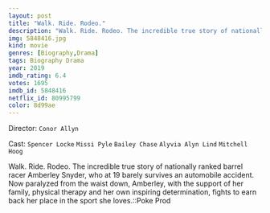 ```yaml
---
layout: post
title: "Walk. Ride. Rodeo."
description: "Walk. Ride. Rodeo. The incredible true story of nationally ranked barrel racer Amberley Snyder, who at 19 barely survives an automobile accident. Now paralyzed from the waist down, Amberley, with the support of her family, physical therapy and her own inspiring determination, fights to earn back her place in the sport she loves..."
img: 5848416.jpg
kind: movie
genres: [Biography,Drama]
tags: Biography Drama 
year: 2019
imdb_rating: 6.4
votes: 1695
imdb_id: 5848416
netflix_id: 80995799
color: 8d99ae
---
```

Director: `Conor Allyn`  

Cast: `Spencer Locke` `Missi Pyle` `Bailey Chase` `Alyvia Alyn Lind` `Mitchell Hoog` 

Walk. Ride. Rodeo. The incredible true story of nationally ranked barrel racer Amberley Snyder, who at 19 barely survives an automobile accident. Now paralyzed from the waist down, Amberley, with the support of her family, physical therapy and her own inspiring determination, fights to earn back her place in the sport she loves.::Poke Prod